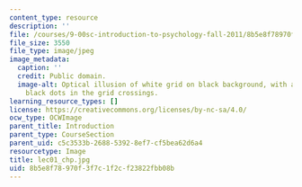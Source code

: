 ```yaml
---
content_type: resource
description: ''
file: /courses/9-00sc-introduction-to-psychology-fall-2011/8b5e8f78970f3f7c1f2cf23822fbb08b_lec01_chp.jpg
file_size: 3550
file_type: image/jpeg
image_metadata:
  caption: ''
  credit: Public domain.
  image-alt: Optical illusion of white grid on black background, with apparent flashing
    black dots in the grid crossings.
learning_resource_types: []
license: https://creativecommons.org/licenses/by-nc-sa/4.0/
ocw_type: OCWImage
parent_title: Introduction
parent_type: CourseSection
parent_uid: c5c3533b-2688-5392-8ef7-cf5bea62d6a4
resourcetype: Image
title: lec01_chp.jpg
uid: 8b5e8f78-970f-3f7c-1f2c-f23822fbb08b
---
```

